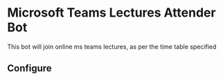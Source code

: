 # Microsoft Teams Lectures Attender Bot

This bot will join online ms teams lectures, as per the time table specified


## Configure 
